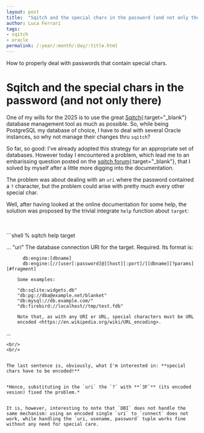 ```yaml
---
layout: post
title:  "Sqitch and the special chars in the password (and not only there)"
author: Luca Ferrari
tags:
- sqitch
- oracle
permalink: /:year/:month/:day/:title.html
---
```

How to properly deal with passwords that contain special chars.

# Sqitch and the special chars in the password (and not only there)

One of my wills for the 2025 is to use the great [Sqitch](https://sqitch.org){:target="_blank"} database management tool as much as possible.
So, while being PostgreSQL my database of choice, I have to deal with several Oracle instances, so why not manage their changes thru `sqitch`?

So far, so good: I've already adopted this strategy for an appropriate set of databases. However today I encountered a problem, which lead me to an embarissing question posted on the [sqitch forum](https://github.com/sqitchers/sqitch/discussions/871){:target="_blank"}, that I solved by myself after a little more digging into the documentation.

The problem was about dealing with an `uri` where the password contained a `?` character, but the problem could arise with pretty much every other special char.

Well, after having looked at the online documentation for some help, the solution was proposed by the trivial integrate `help` function about `target`:


<br/>
<br/>
```shell
% sqitch help target

...
"uri"
        The database connection URI for the target. Required. Its format is:

          db:engine:[dbname]
          db:engine:[//[user[:password]@][host][:port]/][dbname][?params][#fragment]

        Some examples:

        "db:sqlite:widgets.db"
        "db:pg://dba@example.net/blanket"
        "db:mysql://db.example.com/"
        "db:firebird://localhost//tmp/test.fdb"

        Note that, as with any URI or URL, special characters must be URL
        encoded <https://en.wikipedia.org/wiki/URL_encoding>.
...
```
<br/>
<br/>


The last sentence is, obviously, what I'm interested in: **special chars have to be encoded!**


*Hence, substituting in the `uri` the `?` with **`3F`** (its encoded vesion) fixed the problem.*


It is, however, interesting to note that `DBI` does not handle the same mechanism: using an encoded single `uri` to `connect` does not work, while handling the `uri, usename, password` tuple works fine without any need for special care.
